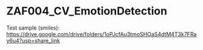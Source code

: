 # ZAF004_CV_EmotionDetection

Test sample (smiles): https://drive.google.com/drive/folders/1oPJcfAu3tmoSHOaS4dtM4T3k7FRay6u4?usp=share_link
